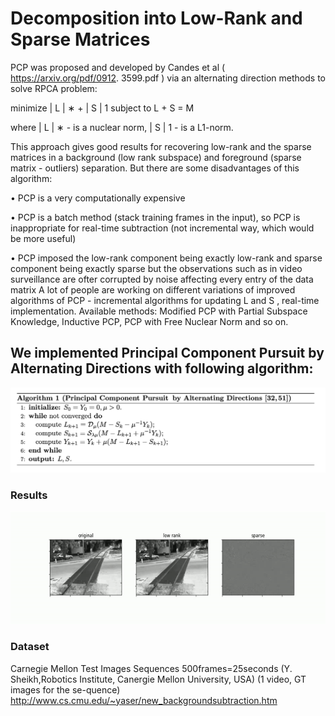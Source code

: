 # Decomposition into Low-Rank and Sparse Matrices 
PCP was proposed and developed by Candes et al ( https://arxiv.org/pdf/0912. 3599.pdf ) via an alternating direction methods to solve RPCA problem:

minimize | L | ∗ + | S | 1 subject to L + S = M

where | L | ∗ - is a nuclear norm, | S | 1 - is a L1-norm.



This approach gives good results for recovering low-rank and the sparse matrices in a background (low rank subspace) and foreground (sparse matrix - outliers) separation. But there are some disadvantages of this algorithm:

• PCP is a very computationally expensive

• PCP is a batch method (stack training frames in the input), so PCP is inappropriate for real-time subtraction (not incremental way, which would be more useful)

• PCP imposed the low-rank component being exactly low-rank and sparse component being exactly sparse but the observations such as in video surveillance are ofter corrupted by noise affecting every entry of the data matrix A lot of people are working on different variations of improved algorithms of PCP - incremental algorithms for updating L and S , real-time implementation. Available methods: Modified PCP with Partial Subspace Knowledge, Inductive PCP, PCP with Free Nuclear Norm and so on.


## We implemented Principal Component Pursuit by Alternating Directions with following algorithm:
![plot](./PCP-algorithm.png)

### Results

<img src="/result.gif" width="600" height="180"/>

### Dataset
Carnegie Mellon Test Images Sequences 500frames=25seconds (Y. Sheikh,Robotics  Institute,  Canergie  Mellon  University,  USA)  (1  video,  GT  images  for  the  se-quence)
http://www.cs.cmu.edu/~yaser/new_backgroundsubtraction.htm


